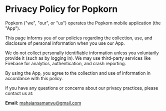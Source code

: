 # Privacy Policy for Popkorn

Popkorn ("we", "our", or "us") operates the Popkorn mobile application (the "App").

This page informs you of our policies regarding the collection, use, and disclosure of personal information when you use our App.

We do not collect personally identifiable information unless you voluntarily provide it (such as by logging in). We may use third-party services like Firebase for analytics, authentication, and crash reporting.

By using the App, you agree to the collection and use of information in accordance with this policy.

If you have any questions or concerns about our privacy practices, please contact us at:

**Email:** mahajansamanyu@gmail.com
